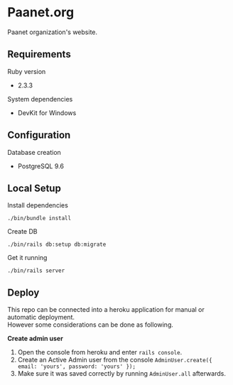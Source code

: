 # Paanet.org

Paanet organization's website.

## Requirements

Ruby version

 - 2.3.3

System dependencies

 - DevKit for Windows

## Configuration

Database creation

 - PostgreSQL 9.6

## Local Setup

Install dependencies

    ./bin/bundle install
    
Create DB

    ./bin/rails db:setup db:migrate
    
Get it running

    ./bin/rails server

## Deploy

This repo can be connected into a heroku application for manual or automatic deployment.  
However some considerations can be done as following.

__Create admin user__

 1. Open the console from heroku and enter `rails console`.
 2. Create an Active Admin user from the console `AdminUser.create({ email: 'yours', password: 'yours' });`
 3. Make sure it was saved correctly by running `AdminUser.all` afterwards.
